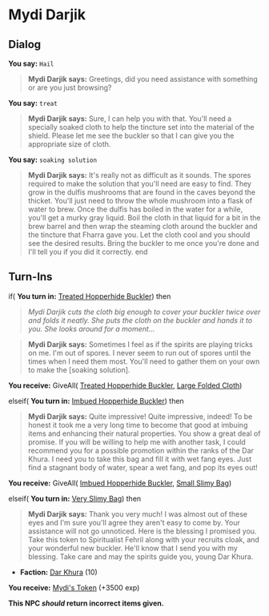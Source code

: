 # Mydi Darjik

## Dialog

**You say:** `Hail`



>**Mydi Darjik says:** Greetings, did you need assistance with something or are you just browsing?

**You say:** `treat`



>**Mydi Darjik says:** Sure, I can help you with that.  You'll need a specially soaked cloth to help the tincture set into the material of the shield.  Please let me see the buckler so that I can give you the appropriate size of cloth.

**You say:** `soaking solution`



>**Mydi Darjik says:** It's really not as difficult as it sounds. The spores required to make the solution that you'll need are easy to find. They grow in the dulfis mushrooms that are found in the caves beyond the thicket. You'll just need to throw the whole mushroom into a flask of water to brew. Once the dulfis has boiled in the water for a while, you'll get a murky gray liquid. Boil the cloth in that liquid for a bit in the brew barrel and then wrap the steaming cloth around the buckler and the tincture that Fharra gave you. Let the cloth cool and you should see the desired results. Bring the buckler to me once you're done and I'll tell you if you did it correctly.
end

## Turn-Ins



if( **You turn in:** [Treated Hopperhide Buckler](/item/3495)) then


>*Mydi Darjik cuts the cloth big enough to cover your buckler twice over and folds it neatly. She puts the cloth on the buckler and hands it to you. She looks around for a moment...*


>**Mydi Darjik says:** Sometimes I feel as if the spirits are playing tricks on me. I'm out of spores. I never seem to run out of spores until the times when I need them most. You'll need to gather them on your own to make the [soaking solution].


 **You receive:** GiveAll( [Treated Hopperhide Buckler](/item/3495), [Large Folded Cloth](/item/5538)) 

elseif( **You turn in:** [Imbued Hopperhide Buckler](/item/5543)) then


>**Mydi Darjik says:** Quite impressive! Quite impressive, indeed! To be honest it took me a very long time to become that good at imbuing items and enhancing their natural properties. You show a great deal of promise. If you will be willing to help me with another task, I could recommend you for a possible promotion within the ranks of the Dar Khura. I need you to take this bag and fill it with wet fang eyes. Just find a stagnant body of water, spear a wet fang, and pop its eyes out!


 **You receive:** GiveAll( [Imbued Hopperhide Buckler](/item/5543), [Small Slimy Bag](/item/17076)) 

elseif( **You turn in:** [Very Slimy Bag](/item/5541)) then


>**Mydi Darjik says:** Thank you very much! I was almost out of these eyes and I'm sure you'll agree they aren't easy to come by. Your assistance will not go unnoticed. Here is the blessing I promised you. Take this token to Spiritualist Fehril along with your recruits cloak, and your wonderful new buckler. He'll know that I send you with my blessing. Take care and may the spirits guide you, young Dar Khura.


* __Faction:__ [Dar Khura](/faction/1533) (10)


 **You receive:**  [Mydi's Token](/item/5542) (+3500 exp)

**This NPC *should* return incorrect items given.**
